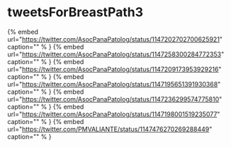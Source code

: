 # tweetsForBreastPath3

{% embed url="https://twitter.com/AsocPanaPatolog/status/1147202702700625921"  caption="" % }
{% embed url="https://twitter.com/AsocPanaPatolog/status/1147258300284772353"  caption="" % }
{% embed url="https://twitter.com/AsocPanaPatolog/status/1147209173953929216"  caption="" % }
{% embed url="https://twitter.com/AsocPanaPatolog/status/1147195651391930368"  caption="" % }
{% embed url="https://twitter.com/AsocPanaPatolog/status/1147236299574775810"  caption="" % }
{% embed url="https://twitter.com/AsocPanaPatolog/status/1147198001519235077"  caption="" % }
{% embed url="https://twitter.com/PMVALIANTE/status/1147476270269288449"  caption="" % }
